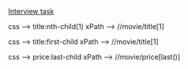 [Interview task](https://docs.google.com/document/d/12BMSlP7ezSnek2xQUxln69QPd9rLrlTy/edit?usp=drive_link&ouid=116447005932578256378&rtpof=true&sd=true)


css --> title:nth-child(1)            xPath --> //movie/title[1] 

css --> title:first-child               xPath --> //movie/title[1] 

css --> price:last-child             xPath --> //movie/price[last()] 
